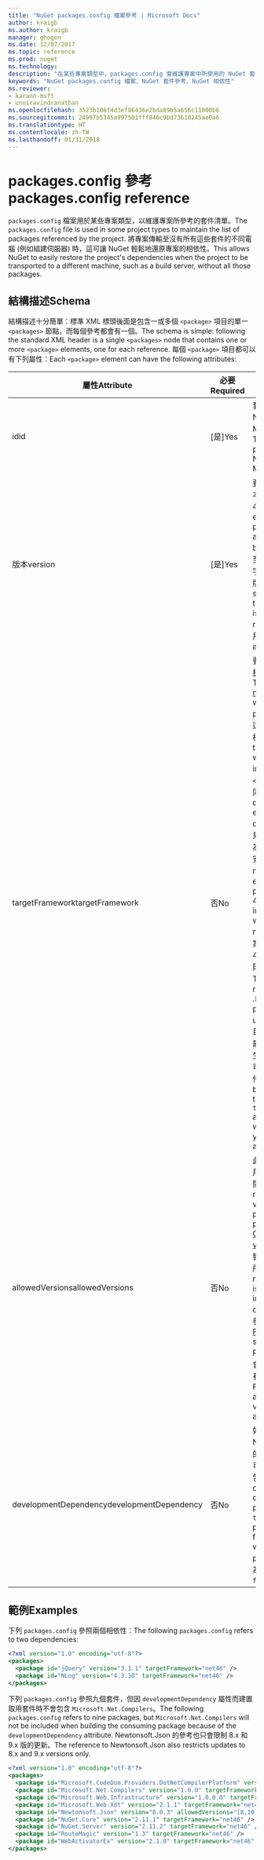 ```yaml
---
title: "NuGet packages.config 檔案參考 | Microsoft Docs"
author: kraigb
ms.author: kraigb
manager: ghogen
ms.date: 12/07/2017
ms.topic: reference
ms.prod: nuget
ms.technology: 
description: "在某些專案類型中，packages.config 會維護專案中所使用的 NuGet 套件清單。"
keywords: "NuGet packages.config 檔案、NuGet 套件參考、NuGet 相依性"
ms.reviewer:
- karann-msft
- unniravindranathan
ms.openlocfilehash: 3523b108f4d3ef86436e2bda89b5a656c11000b6
ms.sourcegitcommit: 24997b5345a997501fff846c9bd73610245ae0a6
ms.translationtype: HT
ms.contentlocale: zh-TW
ms.lasthandoff: 01/31/2018
---
```

# <a name="packagesconfig-reference"></a><span data-ttu-id="76c04-104">packages.config 參考</span><span class="sxs-lookup"><span data-stu-id="76c04-104">packages.config reference</span></span>

<span data-ttu-id="76c04-105">`packages.config` 檔案用於某些專案類型，以維護專案所參考的套件清單。</span><span class="sxs-lookup"><span data-stu-id="76c04-105">The `packages.config` file is used in some project types to maintain the list of packages referenced by the project.</span></span> <span data-ttu-id="76c04-106">將專案傳輸至沒有所有這些套件的不同電腦 (例如組建伺服器) 時，這可讓 NuGet 輕鬆地還原專案的相依性。</span><span class="sxs-lookup"><span data-stu-id="76c04-106">This allows NuGet to easily restore the project's dependencies when the project to be transported to a different machine, such as a build server, without all those packages.</span></span>

## <a name="schema"></a><span data-ttu-id="76c04-107">結構描述</span><span class="sxs-lookup"><span data-stu-id="76c04-107">Schema</span></span>

<span data-ttu-id="76c04-108">結構描述十分簡單：標準 XML 標頭後面是包含一或多個 `<package>` 項目的單一 `<packages>` 節點，而每個參考都會有一個。</span><span class="sxs-lookup"><span data-stu-id="76c04-108">The schema is simple: following the standard XML header is a single `<packages>` node that contains one or more `<package>` elements, one for each reference.</span></span> <span data-ttu-id="76c04-109">每個 `<package>` 項目都可以有下列屬性：</span><span class="sxs-lookup"><span data-stu-id="76c04-109">Each `<package>` element can have the following attributes:</span></span>

| <span data-ttu-id="76c04-110">屬性</span><span class="sxs-lookup"><span data-stu-id="76c04-110">Attribute</span></span> | <span data-ttu-id="76c04-111">必要</span><span class="sxs-lookup"><span data-stu-id="76c04-111">Required</span></span> | <span data-ttu-id="76c04-112">描述</span><span class="sxs-lookup"><span data-stu-id="76c04-112">Description</span></span> |
| --- | --- | --- |
| <span data-ttu-id="76c04-113">id</span><span class="sxs-lookup"><span data-stu-id="76c04-113">id</span></span> | <span data-ttu-id="76c04-114">[是]</span><span class="sxs-lookup"><span data-stu-id="76c04-114">Yes</span></span> | <span data-ttu-id="76c04-115">套件的識別碼，例如 Newtonsoft.json 或 Microsoft.AspNet.Mvc。</span><span class="sxs-lookup"><span data-stu-id="76c04-115">The identifier of the package, such as Newtonsoft.json or Microsoft.AspNet.Mvc.</span></span> | 
| <span data-ttu-id="76c04-116">版本</span><span class="sxs-lookup"><span data-stu-id="76c04-116">version</span></span> | <span data-ttu-id="76c04-117">[是]</span><span class="sxs-lookup"><span data-stu-id="76c04-117">Yes</span></span> | <span data-ttu-id="76c04-118">要安裝之套件的確切版本，例如 3.1.1 或 4.2.5.11-beta。</span><span class="sxs-lookup"><span data-stu-id="76c04-118">The exact version of the package to install, such as 3.1.1 or 4.2.5.11-beta.</span></span> <span data-ttu-id="76c04-119">版本字串必須包含至少三個數字；第四個數字是選擇性的，即發行前版本尾碼。</span><span class="sxs-lookup"><span data-stu-id="76c04-119">A version string must have at least three numbers; a fourth is optional, as is a pre-release suffix.</span></span> <span data-ttu-id="76c04-120">不允許使用範圍。</span><span class="sxs-lookup"><span data-stu-id="76c04-120">Ranges are not allowed.</span></span> | 
| <span data-ttu-id="76c04-121">targetFramework</span><span class="sxs-lookup"><span data-stu-id="76c04-121">targetFramework</span></span> | <span data-ttu-id="76c04-122">否</span><span class="sxs-lookup"><span data-stu-id="76c04-122">No</span></span> | <span data-ttu-id="76c04-123">要在安裝套件時套用的[目標架構 Moniker (TFM)](Target-Frameworks.md)。</span><span class="sxs-lookup"><span data-stu-id="76c04-123">The [target framework moniker (TFM)](Target-Frameworks.md) to apply when installing the package.</span></span> <span data-ttu-id="76c04-124">安裝套件時，這一開始設定為專案的目標。</span><span class="sxs-lookup"><span data-stu-id="76c04-124">This is initially set to the project's target when a package is installed.</span></span> <span data-ttu-id="76c04-125">因此，不同 `<package>` 項目可以有不同 TFM。</span><span class="sxs-lookup"><span data-stu-id="76c04-125">As a result, different `<package>` elements can have different TFMs.</span></span> <span data-ttu-id="76c04-126">例如，如果您所建立專案的目標設為 .NET 4.5.2，則當時所安裝的套件將會使用 net452 的 TFM。</span><span class="sxs-lookup"><span data-stu-id="76c04-126">For example, if you create a project targeting .NET 4.5.2, packages installed at that point will use the TFM of net452.</span></span> <span data-ttu-id="76c04-127">如果您稍後將專案的目標重設為 .NET 4.6，並新增更多套件，則它們會使用 net46 的 TFM。</span><span class="sxs-lookup"><span data-stu-id="76c04-127">If you ;later retarget the project to .NET 4.6 and add more packages, those will use TFM of net46.</span></span> <span data-ttu-id="76c04-128">專案目標與 `targetFramework` 屬性之間的不相容將會產生警告，在此情況下，您可以重新安裝受影響的套件。</span><span class="sxs-lookup"><span data-stu-id="76c04-128">A mismatch between the project's target and `targetFramework` attributes will generate warnings, in which case you can reinstall the affected packages.</span></span> | 
| <span data-ttu-id="76c04-129">allowedVersions</span><span class="sxs-lookup"><span data-stu-id="76c04-129">allowedVersions</span></span> | <span data-ttu-id="76c04-130">否</span><span class="sxs-lookup"><span data-stu-id="76c04-130">No</span></span> | <span data-ttu-id="76c04-131">此套件在套件更新期間套用的允許版本範圍 (請參閱[限制升級版本](../consume-packages/reinstalling-and-updating-packages.md#constraining-upgrade-versions)。</span><span class="sxs-lookup"><span data-stu-id="76c04-131">A range of allowed versions for this package applied during package update (see [Constraining upgrade versions](../consume-packages/reinstalling-and-updating-packages.md#constraining-upgrade-versions).</span></span> <span data-ttu-id="76c04-132">它「不」會影響在安裝或還原作業期間所安裝的套件。</span><span class="sxs-lookup"><span data-stu-id="76c04-132">It does *not* affect what package is installed during an install or restore operation.</span></span> <span data-ttu-id="76c04-133">如需語法，請參閱[套件版本控制](../reference/package-versioning.md#version-ranges-and-wildcards)。</span><span class="sxs-lookup"><span data-stu-id="76c04-133">See [Package versioning](../reference/package-versioning.md#version-ranges-and-wildcards) for syntax.</span></span> <span data-ttu-id="76c04-134">PackageManager UI 也會停用允許範圍之外的所有版本。</span><span class="sxs-lookup"><span data-stu-id="76c04-134">The PackageManager UI also disables all versions outside the allowed range.</span></span> | 
| <span data-ttu-id="76c04-135">developmentDependency</span><span class="sxs-lookup"><span data-stu-id="76c04-135">developmentDependency</span></span> | <span data-ttu-id="76c04-136">否</span><span class="sxs-lookup"><span data-stu-id="76c04-136">No</span></span> | <span data-ttu-id="76c04-137">如果取用專案本身會建立 NuGet 套件，則將相依性的這個項目設定為 `true` 可在建立取用套件時防止包含該套件。</span><span class="sxs-lookup"><span data-stu-id="76c04-137">If the consuming project itself creates a NuGet package, setting this to `true` for a dependency prevents that package from being included when the consuming package is created.</span></span> <span data-ttu-id="76c04-138">預設為 `false`。</span><span class="sxs-lookup"><span data-stu-id="76c04-138">The default is `false`.</span></span> | 

## <a name="examples"></a><span data-ttu-id="76c04-139">範例</span><span class="sxs-lookup"><span data-stu-id="76c04-139">Examples</span></span>

<span data-ttu-id="76c04-140">下列 `packages.config` 參照兩個相依性：</span><span class="sxs-lookup"><span data-stu-id="76c04-140">The following `packages.config` refers to two dependencies:</span></span>

```xml
<?xml version="1.0" encoding="utf-8"?>
<packages>
  <package id="jQuery" version="3.1.1" targetFramework="net46" />
  <package id="NLog" version="4.3.10" targetFramework="net46" />
</packages>
```

<span data-ttu-id="76c04-141">下列 `packages.config` 參照九個套件，但因 `developmentDependency` 屬性而建置取用套件時不會包含 `Microsoft.Net.Compilers`。</span><span class="sxs-lookup"><span data-stu-id="76c04-141">The following `packages.config` refers to nine packages, but `Microsoft.Net.Compilers` will not be included when building the consuming package because of the `developmentDependency` attribute.</span></span> <span data-ttu-id="76c04-142">Newtonsoft.Json 的參考也只會限制 8.x 和 9.x 版的更新。</span><span class="sxs-lookup"><span data-stu-id="76c04-142">The reference to Newtonsoft.Json also restricts updates to 8.x and 9.x versions only.</span></span>

```xml
<?xml version="1.0" encoding="utf-8"?>
<packages>
  <package id="Microsoft.CodeDom.Providers.DotNetCompilerPlatform" version="1.0.0" targetFramework="net46" />
  <package id="Microsoft.Net.Compilers" version="1.0.0" targetFramework="net46" developmentDependency="true" />
  <package id="Microsoft.Web.Infrastructure" version="1.0.0.0" targetFramework="net46" />
  <package id="Microsoft.Web.Xdt" version="2.1.1" targetFramework="net46" />
  <package id="Newtonsoft.Json" version="8.0.3" allowedVersions="[8,10)" targetFramework="net46" />
  <package id="NuGet.Core" version="2.11.1" targetFramework="net46" />
  <package id="NuGet.Server" version="2.11.2" targetFramework="net46" />
  <package id="RouteMagic" version="1.3" targetFramework="net46" />
  <package id="WebActivatorEx" version="2.1.0" targetFramework="net46" />
</packages>
```
